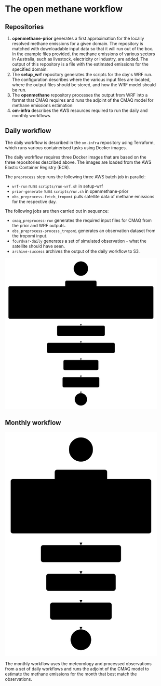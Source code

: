 # The open methane workflow

## Repositories

1. **openmethane-prior** generates a first approximation for the locally resolved methane emissions for a given
domain. The repository is matched with downloadable input data so that it will run out of the box. In the example 
files provided, the methane emissions of various sectors in Australia, such as livestock, electricity or industry, 
are added. The output of this repository is a file with the estimated emissions for the specified domain.
2. The **setup_wrf** repository generates the scripts for the day's WRF run. The configuration 
describes where the various input files are located, where the output files should be stored, and how the WRF model should be run.
3. The **openmethane** repository processes the output from WRF into a format that CMAQ requires 
and runs the adjoint of the CMAQ model for methane emissions estimation
4. **om-infra** describes the AWS resources required to run the daily and monthly workflows.

## Daily workflow 

The daily workflow is described in the `om-infra` repository using Terraform, which runs 
various containerised tasks using Docker images.

The daily workflow requires three Docker images that are based on
the three repositories described above. The images are loaded from 
the AWS Elastic Container Registry (ECR). 

The `preprocess` step runs the following three AWS batch job in parallel:
* `wrf-run` runs `scripts/run-wrf.sh` in setup-wrf
* `prior-generate` runs `scripts/run.sh` in openmethane-prior
* `obs_preprocess-fetch_tropomi` pulls satellite data of methane emissions for the respective day.

The following jobs are then carried out in sequence:

* `cmaq_preprocess-run` generates the required input files for CMAQ from the prior and WRF outputs.
* `obs_preprocess-process_tropomi` generates an observation dataset from the tropomi input.
* `fourdvar-daily` generates a set of simulated observation - what the satellite 
should have seen.
* `archive-success` archives the output of the daily workflow to S3.

<img src="images/stepfunctions_graph_daily.svg">

## Monthly workflow

<img src="images/stepfunctions_graph_monthly.svg">

The monthly workflow uses the meteorology and processed observations from a set of daily workflows
and runs the adjoint of the CMAQ model to estimate the methane emissions for the month that best match the observations.


